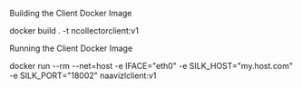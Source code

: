 Building the Client Docker Image

docker build . -t ncollectorclient:v1

Running the Client Docker Image

docker run --rm --net=host -e IFACE="eth0" -e SILK_HOST="my.host.com" -e SILK_PORT="18002" naavizlclient:v1